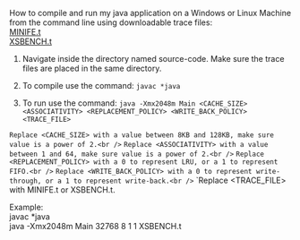 How to compile and run my java application on a Windows or Linux Machine from the command line using downloadable trace files:<br />
[MINIFE.t](https://drive.google.com/file/d/1VT88k8sWPrV9LTUu_ndKNhsMzejNpD-Z/view?usp=sharing)<br />
[XSBENCH.t](https://drive.google.com/file/d/1VT88k8sWPrV9LTUu_ndKNhsMzejNpD-Z/view?usp=sharing)<br />


1. Navigate inside the directory named source-code. Make sure the trace files are placed in the same directory.  

2. To compile use the command:
`javac *java`

3. To run use the command:
`java -Xmx2048m Main <CACHE_SIZE> <ASSOCIATIVITY> <REPLACEMENT_POLICY> <WRITE_BACK_POLICY> <TRACE_FILE>`

`Replace <CACHE_SIZE> with a value between 8KB and 128KB, make sure value is a power of 2.<br />`
`Replace <ASSOCIATIVITY> with a value between 1 and 64, make sure value is a power of 2.<br />`
`Replace <REPLACEMENT_POLICY> with a 0 to represent LRU, or a 1 to represent FIFO.<br />`
`Replace <WRITE_BACK_POLICY> with a 0 to represent write-through, or a 1 to represent write-back.<br />`
`Replace <TRACE_FILE> with MINIFE.t or XSBENCH.t.<br />

Example:<br /> 
javac *java<br />
java -Xmx2048m Main 32768 8 1 1 XSBENCH.t

